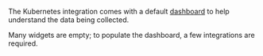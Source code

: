 The Kubernetes integration comes with a default [dashboard](https://app.datadoghq.com/screen/integration/86) to help understand the data being collected.

Many widgets are empty; to populate the dashboard, a few integrations are required.
